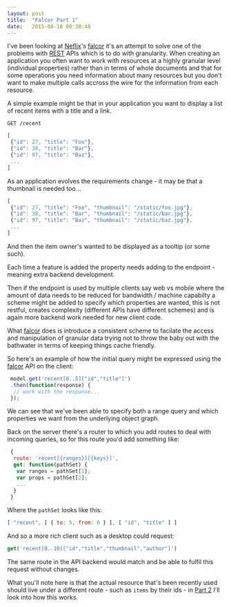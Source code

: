 ```yaml
---
layout: post
title:  "Falcor Part 1"
date:   2015-08-18 00:30:48
---
```


I've been looking at [Neflix][1]'s [falcor][2] it's an attempt to solve one of the problems with [REST][3] APIs which is to do with granularity. When creating an application you often want to work with resources at a highly granular level (individual properties) rather than in terms of whole documents and that for some operations you need information about many resources but you don't want to make multiple calls accross the wire for the information from each resource. 

A simple example might be that in your application you want to display a list of recent items with a title and a link. 

```
GET /recent
```

``` js
[
 {"id": 27, "title": "Foo"},
 {"id": 38, "title": "Bar"},
 {"id": 97, "title": "Baz"},
 ...
]
```

As an application evolves the requirements change - it may be that a thumbnail is needed too...

``` js
[
 {"id": 27, "title": "Foo", "thumbnail": "/static/foo.jpg"},
 {"id": 38, "title": "Bar", "thumbnail": "/static/bar.jpg"},
 {"id": 97, "title": "Baz", "thumbnail": "/static/baz.jpg"},
 ...
]
```

And then the item owner's wanted to be displayed as a tooltip (or some such).

Each time a feature is added the property needs adding to the endpoint - meaning extra backend development.

Then if the endpoint is used by multiple clients say web vs mobile where the amount of data needs to be reduced for bandwidth / machine capabilty a scheme might be added to specify which properties are wanted, this is not restful, creates complexity (different APIs have different schemes) and is again more backend work needed for new client code.

What [falcor][2] does is introduce a consistent scheme to facilate the access and manipulation of granular data trying not to throw the baby out with the bathwater in terms of keeping things cache friendly.


So here's an example of how the initial query might be expressed using the [falcor][2] API on the client:

``` js
 model.get('recent[0..5]["id","title"]')
 .then(function(response) {
  // work with the response...
 });
```

We can see that we've been able to specify both a range query and which properties we want from the underlying object graph.

Back on the server there's a router to which you add routes to deal with incoming queries, so for this route you'd add something like:

``` js
 {
  route: 'recent[{ranges}][{keys}]',
  get: function(pathSet) {
   var ranges = pathSet[1];
   var props = pathSet[2];
   ...
  }
 }
```

Where the `pathSet` looks like this:

``` js
[ "recent", [ { to: 5, from: 0 } ], [ "id", "title" ] ]
```

And so a more rich client such as a desktop could request:

``` js
get('recent[0..10]["id","title","thumbnail","author"]')
```

The same route in the API backend would match and be able to fulfil this request without changes.

What you'll note here is that the actual resource that's been recently used should live under a different route - such as `items` by their ids - in [Part 2](/2015/08/20/falcor-2.html) I'll look into how this works.

[1]:https://www.netflix.com
[2]:https://netflix.github.io/falcor
[3]:https://en.wikipedia.org/wiki/Representational_state_transfer